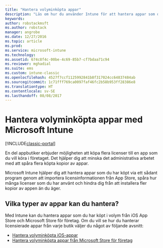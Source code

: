 ```yaml
---
title: "Hantera volyminköpta appar"
description: "Läs om hur du använder Intune för att hantera appar som du köpt i volym från en appbutik."
keywords: 
author: robstackmsft
ms.author: robstack
manager: angrobe
ms.date: 12/27/2016
ms.topic: article
ms.prod: 
ms.service: microsoft-intune
ms.technology: 
ms.assetid: 674c8f4c-00be-4c69-85b7-cf7bdaa71c94
ms.reviewer: mghadial
ms.suite: ems
ms.custom: intune-classic
ms.openlocfilehash: 4527f7ccf1125992841b8f317024cc64837484ab
ms.sourcegitcommit: 1c71fff769ca0097faf46fc2b58b953ff28386e8
ms.translationtype: HT
ms.contentlocale: sv-SE
ms.lasthandoff: 08/08/2017
---
```

# <a name="manage-volume-purchased-apps-using-microsoft-intune"></a>Hantera volyminköpta appar med Microsoft Intune

[!INCLUDE[classic-portal](../includes/classic-portal.md)]

En del appbutiker erbjuder möjligheten att köpa flera licenser till en app som du vill köra i företaget. Det hjälper dig att minska det administrativa arbetet med att spåra flera köpta kopior av appar.

Microsoft Intune hjälper dig att hantera appar som du har köpt via ett sådant program genom att importera licensinformationen från App Store, spåra hur många licenser som du har använt och hindra dig från att installera fler kopior av appen än du äger.

## <a name="which-types-of-apps-can-you-manage"></a>Vilka typer av appar kan du hantera?

Med Intune kan du hantera appar som du har köpt i volym från iOS App Store och Microsoft Store för företag.
Om du vill se hur du hanterar licensierade appar från varje butik väljer du något av följande avsnitt:

- [Hantera volyminköpta iOS-appar](manage-ios-apps-you-purchased-through-a-volume-purchase-program-with-microsoft-intune.md)
- [Hantera volyminköpta appar från Microsoft Store för företag](manage-apps-you-purchased-from-the-windows-store-for-business-with-microsoft-intune.md)
